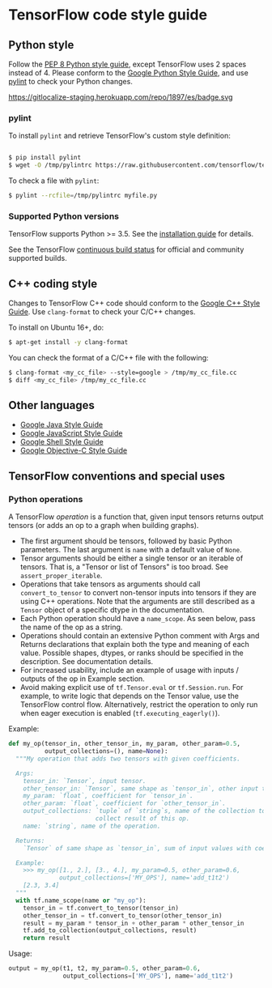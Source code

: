 # TensorFlow code style guide

## Python style

Follow the [PEP 8 Python style
guide](https://www.python.org/dev/peps/pep-0008/), except TensorFlow uses 2
spaces instead of 4. Please conform to the
[Google Python Style Guide](https://github.com/google/styleguide/blob/gh-pages/pyguide.md),
and use [pylint](https://www.pylint.org/) to check your Python changes.

https://gitlocalize-staging.herokuapp.com/repo/1897/es/badge.svg

### pylint

To install `pylint` and retrieve TensorFlow's custom style definition:

```bash

$ pip install pylint
$ wget -O /tmp/pylintrc https://raw.githubusercontent.com/tensorflow/tensorflow/master/tensorflow/tools/ci_build/pylintrc

```

To check a file with `pylint`:

```bash
$ pylint --rcfile=/tmp/pylintrc myfile.py
```

### Supported Python versions

TensorFlow supports Python >= 3.5. See the
[installation guide](https://www.tensorflow.org/install) for details.

See the TensorFlow
[continuous build status](https://github.com/tensorflow/tensorflow/blob/master/README.md#continuous-build-status)
for official and community supported builds.


## C++ coding style

Changes to TensorFlow C++ code should conform to the [Google C++ Style
Guide](https://google.github.io/styleguide/cppguide.html). Use `clang-format` to check your C/C++ changes.

To install on Ubuntu 16+, do:

```bash
$ apt-get install -y clang-format
```

You can check the format of a C/C++ file with the following:

```bash
$ clang-format <my_cc_file> --style=google > /tmp/my_cc_file.cc
$ diff <my_cc_file> /tmp/my_cc_file.cc
```

## Other languages

*   [Google Java Style Guide](https://google.github.io/styleguide/javaguide.html)
*   [Google JavaScript Style Guide](https://google.github.io/styleguide/jsguide.html)
*   [Google Shell Style Guide](https://google.github.io/styleguide/shell.xml)
*   [Google Objective-C Style Guide](https://google.github.io/styleguide/objcguide.html)




## TensorFlow conventions and special uses

### Python operations

A TensorFlow _operation_ is a function that, given input tensors returns output
tensors (or adds an op to a graph when building graphs).

*   The first argument should be tensors, followed by basic Python parameters.
    The last argument is `name` with a default value of `None`.
*   Tensor arguments should be either a single tensor or an iterable of tensors. That is, a "Tensor or list of Tensors" is too broad. See `assert_proper_iterable`.
*   Operations that take tensors as arguments should call `convert_to_tensor` to
    convert non-tensor inputs into tensors if they are using C++ operations.
    Note that the arguments are still described as a `Tensor` object of a
    specific dtype in the documentation.
*   Each Python operation should have a `name_scope`. As seen below, pass the name
    of the op as a string.
*   Operations should contain an extensive Python comment with Args and Returns
    declarations that explain both the type and meaning of each value. Possible
    shapes, dtypes, or ranks should be specified in the description. See
    documentation details.
*   For increased usability, include an example of usage with inputs / outputs
    of the op in Example section.
*   Avoid making explicit use of `tf.Tensor.eval` or `tf.Session.run`. For
    example, to write logic that depends on the Tensor value, use the TensorFlow
    control flow. Alternatively, restrict the operation to only run when eager
    execution is enabled (`tf.executing_eagerly()`).

Example:


```python
def my_op(tensor_in, other_tensor_in, my_param, other_param=0.5,
          output_collections=(), name=None):
  """My operation that adds two tensors with given coefficients.

  Args:
    tensor_in: `Tensor`, input tensor.
    other_tensor_in: `Tensor`, same shape as `tensor_in`, other input tensor.
    my_param: `float`, coefficient for `tensor_in`.
    other_param: `float`, coefficient for `other_tensor_in`.
    output_collections: `tuple` of `string`s, name of the collection to
                        collect result of this op.
    name: `string`, name of the operation.

  Returns:
    `Tensor` of same shape as `tensor_in`, sum of input values with coefficients.

  Example:
    >>> my_op([1., 2.], [3., 4.], my_param=0.5, other_param=0.6,
              output_collections=['MY_OPS'], name='add_t1t2')
    [2.3, 3.4]
  """
  with tf.name_scope(name or "my_op"):
    tensor_in = tf.convert_to_tensor(tensor_in)
    other_tensor_in = tf.convert_to_tensor(other_tensor_in)
    result = my_param * tensor_in + other_param * other_tensor_in
    tf.add_to_collection(output_collections, result)
    return result
```

Usage:

```python
output = my_op(t1, t2, my_param=0.5, other_param=0.6,
               output_collections=['MY_OPS'], name='add_t1t2')
```
